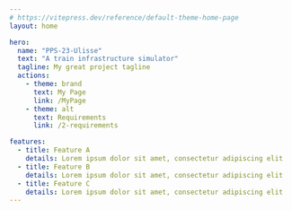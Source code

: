 ```yaml
---
# https://vitepress.dev/reference/default-theme-home-page
layout: home

hero:
  name: "PPS-23-Ulisse"
  text: "A train infrastructure simulator"
  tagline: My great project tagline
  actions:
    - theme: brand
      text: My Page
      link: /MyPage
    - theme: alt
      text: Requirements
      link: /2-requirements

features:
  - title: Feature A
    details: Lorem ipsum dolor sit amet, consectetur adipiscing elit
  - title: Feature B
    details: Lorem ipsum dolor sit amet, consectetur adipiscing elit
  - title: Feature C
    details: Lorem ipsum dolor sit amet, consectetur adipiscing elit
---
```


